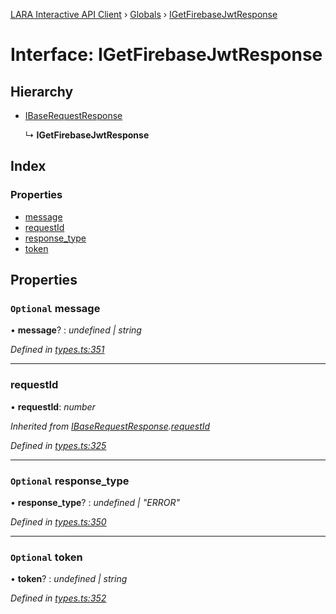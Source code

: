 [LARA Interactive API Client](../README.md) › [Globals](../globals.md) › [IGetFirebaseJwtResponse](igetfirebasejwtresponse.md)

# Interface: IGetFirebaseJwtResponse

## Hierarchy

* [IBaseRequestResponse](ibaserequestresponse.md)

  ↳ **IGetFirebaseJwtResponse**

## Index

### Properties

* [message](igetfirebasejwtresponse.md#optional-message)
* [requestId](igetfirebasejwtresponse.md#requestid)
* [response_type](igetfirebasejwtresponse.md#optional-response_type)
* [token](igetfirebasejwtresponse.md#optional-token)

## Properties

### `Optional` message

• **message**? : *undefined | string*

*Defined in [types.ts:351](../../../lara-typescript/src/interactive-api-client/types.ts#L351)*

___

###  requestId

• **requestId**: *number*

*Inherited from [IBaseRequestResponse](ibaserequestresponse.md).[requestId](ibaserequestresponse.md#requestid)*

*Defined in [types.ts:325](../../../lara-typescript/src/interactive-api-client/types.ts#L325)*

___

### `Optional` response_type

• **response_type**? : *undefined | "ERROR"*

*Defined in [types.ts:350](../../../lara-typescript/src/interactive-api-client/types.ts#L350)*

___

### `Optional` token

• **token**? : *undefined | string*

*Defined in [types.ts:352](../../../lara-typescript/src/interactive-api-client/types.ts#L352)*
